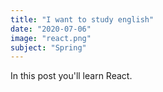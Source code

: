```yaml
---
title: "I want to study english"
date: "2020-07-06"
image: "react.png"
subject: "Spring"
---
```


In this post you'll learn React.
